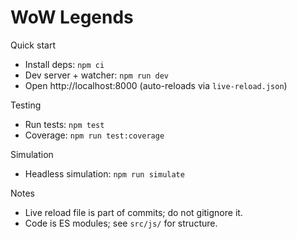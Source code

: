 WoW Legends
===========

Quick start
- Install deps: `npm ci`
- Dev server + watcher: `npm run dev`
- Open http://localhost:8000 (auto-reloads via `live-reload.json`)

Testing
- Run tests: `npm test`
- Coverage: `npm run test:coverage`

Simulation
- Headless simulation: `npm run simulate`

Notes
- Live reload file is part of commits; do not gitignore it.
- Code is ES modules; see `src/js/` for structure.


